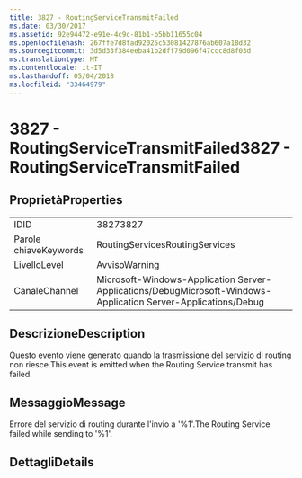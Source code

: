 ```yaml
---
title: 3827 - RoutingServiceTransmitFailed
ms.date: 03/30/2017
ms.assetid: 92e94472-e91e-4c9c-81b1-b5bb11655c04
ms.openlocfilehash: 267ffe7d8fad92025c53081427876ab607a18d32
ms.sourcegitcommit: 3d5d33f384eeba41b2dff79d096f47ccc8d8f03d
ms.translationtype: MT
ms.contentlocale: it-IT
ms.lasthandoff: 05/04/2018
ms.locfileid: "33464979"
---
```

# <a name="3827---routingservicetransmitfailed"></a><span data-ttu-id="c194b-102">3827 - RoutingServiceTransmitFailed</span><span class="sxs-lookup"><span data-stu-id="c194b-102">3827 - RoutingServiceTransmitFailed</span></span>
## <a name="properties"></a><span data-ttu-id="c194b-103">Proprietà</span><span class="sxs-lookup"><span data-stu-id="c194b-103">Properties</span></span>  
  
|||  
|-|-|  
|<span data-ttu-id="c194b-104">ID</span><span class="sxs-lookup"><span data-stu-id="c194b-104">ID</span></span>|<span data-ttu-id="c194b-105">3827</span><span class="sxs-lookup"><span data-stu-id="c194b-105">3827</span></span>|  
|<span data-ttu-id="c194b-106">Parole chiave</span><span class="sxs-lookup"><span data-stu-id="c194b-106">Keywords</span></span>|<span data-ttu-id="c194b-107">RoutingServices</span><span class="sxs-lookup"><span data-stu-id="c194b-107">RoutingServices</span></span>|  
|<span data-ttu-id="c194b-108">Livello</span><span class="sxs-lookup"><span data-stu-id="c194b-108">Level</span></span>|<span data-ttu-id="c194b-109">Avviso</span><span class="sxs-lookup"><span data-stu-id="c194b-109">Warning</span></span>|  
|<span data-ttu-id="c194b-110">Canale</span><span class="sxs-lookup"><span data-stu-id="c194b-110">Channel</span></span>|<span data-ttu-id="c194b-111">Microsoft-Windows-Application Server-Applications/Debug</span><span class="sxs-lookup"><span data-stu-id="c194b-111">Microsoft-Windows-Application Server-Applications/Debug</span></span>|  
  
## <a name="description"></a><span data-ttu-id="c194b-112">Descrizione</span><span class="sxs-lookup"><span data-stu-id="c194b-112">Description</span></span>  
 <span data-ttu-id="c194b-113">Questo evento viene generato quando la trasmissione del servizio di routing non riesce.</span><span class="sxs-lookup"><span data-stu-id="c194b-113">This event is emitted when the Routing Service transmit has failed.</span></span>  
  
## <a name="message"></a><span data-ttu-id="c194b-114">Messaggio</span><span class="sxs-lookup"><span data-stu-id="c194b-114">Message</span></span>  
 <span data-ttu-id="c194b-115">Errore del servizio di routing durante l'invio a '%1'.</span><span class="sxs-lookup"><span data-stu-id="c194b-115">The Routing Service failed while sending to '%1'.</span></span>  
  
## <a name="details"></a><span data-ttu-id="c194b-116">Dettagli</span><span class="sxs-lookup"><span data-stu-id="c194b-116">Details</span></span>
